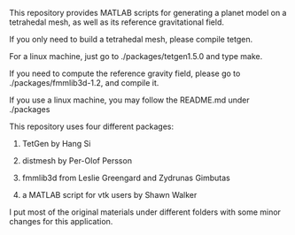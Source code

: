 This repository provides MATLAB scripts for generating a planet model on a tetrahedal mesh,
as well as its reference gravitational field. 


If you only need to build a tetrahedal mesh, please compile tetgen. 

For a linux machine, just go to ./packages/tetgen1.5.0 and type make. 

If you need to compute the reference gravity field, please go to ./packages/fmmlib3d-1.2, and compile it. 

If you use a linux machine, you may follow the README.md under ./packages


This repository uses four different packages: 

1. TetGen by Hang Si

2. distmesh by Per-Olof Persson

3. fmmlib3d from Leslie Greengard and Zydrunas Gimbutas

4. a MATLAB script for vtk users by Shawn Walker

I put most of the original materials under different folders 
with some minor changes for this application.
